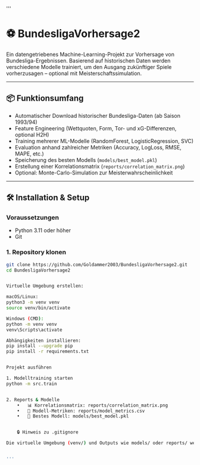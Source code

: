 

'''
# ⚽ BundesligaVorhersage2

Ein datengetriebenes Machine-Learning-Projekt zur Vorhersage von Bundesliga-Ergebnissen. Basierend auf historischen Daten werden verschiedene Modelle trainiert, um den Ausgang zukünftiger Spiele vorherzusagen – optional mit Meisterschaftssimulation.

---

## 📦 Funktionsumfang

- Automatischer Download historischer Bundesliga-Daten (ab Saison 1993/94)
- Feature Engineering (Wettquoten, Form, Tor- und xG-Differenzen, optional H2H)
- Training mehrerer ML-Modelle (RandomForest, LogisticRegression, SVC)
- Evaluation anhand zahlreicher Metriken (Accuracy, LogLoss, RMSE, MAPE, etc.)
- Speicherung des besten Modells (`models/best_model.pkl`)
- Erstellung einer Korrelationsmatrix (`reports/correlation_matrix.png`)
- Optional: Monte-Carlo-Simulation zur Meisterwahrscheinlichkeit

---

## 🛠️ Installation & Setup

### Voraussetzungen

- Python 3.11 oder höher
- Git

### 1. Repository klonen

```bash
git clone https://github.com/Goldammer2003/BundesligaVorhersage2.git
cd BundesligaVorhersage2


Virtuelle Umgebung erstellen: 

macOS/Linux: 
python3 -m venv venv
source venv/bin/activate

Windows (CMD):
python -m venv venv
venv\Scripts\activate

Abhängigkeiten installieren: 
pip install --upgrade pip
pip install -r requirements.txt


Projekt ausführen 

1. Modelltraining starten 
python -m src.train


2. Reports & Modelle 
	•	📊 Korrelationsmatrix: reports/correlation_matrix.png
	•	🧠 Modell-Metriken: reports/model_metrics.csv
	•	🔐 Bestes Modell: models/best_model.pkl


    🔒 Hinweis zu .gitignore

Die virtuelle Umgebung (venv/) und Outputs wie models/ oder reports/ werden nicht in Git getrackt – siehe .gitignore.


''' 